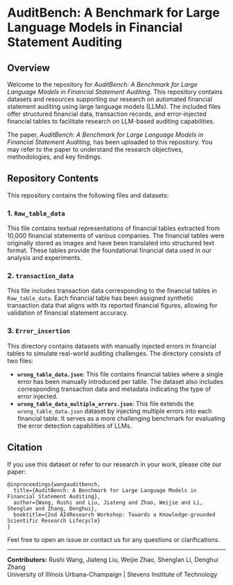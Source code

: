 # AuditBench: A Benchmark for Large Language Models in Financial Statement Auditing

## Overview

Welcome to the repository for *AuditBench: A Benchmark for Large Language Models in Financial Statement Auditing*. This repository contains datasets and resources supporting our research on automated financial statement auditing using large language models (LLMs). The included files offer structured financial data, transaction records, and error-injected financial tables to facilitate research on LLM-based auditing capabilities.

The paper, *AuditBench: A Benchmark for Large Language Models in Financial Statement Auditing*, has been uploaded to this repository. You may refer to the paper to understand the research objectives, methodologies, and key findings.

## Repository Contents

This repository contains the following files and datasets:

### 1. `Raw_table_data`

This file contains textual representations of financial tables extracted from 10,000 financial statements of various companies. The financial tables were originally stored as images and have been translated into structured text format. These tables provide the foundational financial data used in our analysis and experiments.

### 2. `transaction_data`

This file includes transaction data corresponding to the financial tables in `Raw_table_data`. Each financial table has been assigned synthetic transaction data that aligns with its reported financial figures, allowing for validation of financial statement accuracy.

### 3. `Error_insertion`

This directory contains datasets with manually injected errors in financial tables to simulate real-world auditing challenges. The directory consists of two files:

- **`wrong_table_data.json`**: This file contains financial tables where a single error has been manually introduced per table. The dataset also includes corresponding transaction data and metadata indicating the type of error injected.
- **`wrong_table_data_multiple_errors.json`**: This file extends the `wrong_table_data.json` dataset by injecting multiple errors into each financial table. It serves as a more challenging benchmark for evaluating the error detection capabilities of LLMs.

## Citation

If you use this dataset or refer to our research in your work, please cite our paper:

```
@inproceedings{wangauditbench,
  title={AuditBench: A Benchmark for Large Language Models in Financial Statement Auditing},
  author={Wang, Rushi and Liu, Jiateng and Zhao, Weijie and Li, Shenglan and Zhang, Denghui},
  booktitle={2nd AI4Research Workshop: Towards a Knowledge-grounded Scientific Research Lifecycle}
}
```

Feel free to open an issue or contact us for any questions or clarifications.

---

**Contributors:** Rushi Wang, Jiateng Liu, Weijie Zhao, Shenglan Li, Denghui Zhang\
University of Illinois Urbana-Champaign | Stevens Institute of Technology
